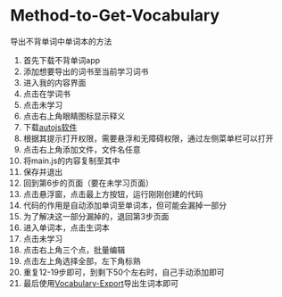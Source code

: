# Method-to-Get-Vocabulary
导出不背单词中单词本的方法
1. 首先下载不背单词app
2. 添加想要导出的词书至当前学习词书
3. 进入我的内容界面
4. 点击在学词书
5. 点击未学习
6. 点击右上角眼睛图标显示释义
7. 下载[autojs软件](http://doc.autoxjs.com/#/)
8. 根据其提示打开权限，需要悬浮和无障碍权限，通过左侧菜单栏可以打开
9. 点击右上角添加文件，文件名任意
10. 将main.js的内容复制至其中
11. 保存并退出
12. 回到第6步的页面（要在未学习页面）
13. 点击悬浮窗，点击最上方按钮，运行刚刚创建的代码
14. 代码的作用是自动添加单词至单词本，但可能会漏掉一部分
15. 为了解决这一部分漏掉的，退回第3步页面
16. 进入单词本，点击生词本
17. 点击未学习
18. 点击右上角三个点，批量编辑
19. 点击左上角选择全部，左下角标熟
20. 重复12-19步即可，到剩下50个左右时，自己手动添加即可
21. 最后使用[Vocabulary-Export](https://github.com/lhish/Vocabulary-Export)导出生词本即可
